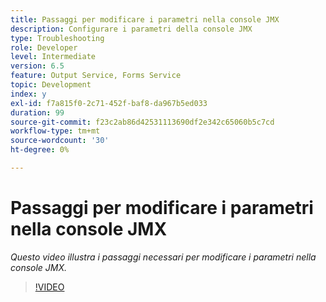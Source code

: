 ```yaml
---
title: Passaggi per modificare i parametri nella console JMX
description: Configurare i parametri della console JMX
type: Troubleshooting
role: Developer
level: Intermediate
version: 6.5
feature: Output Service, Forms Service
topic: Development
index: y
exl-id: f7a815f0-2c71-452f-baf8-da967b5ed033
duration: 99
source-git-commit: f23c2ab86d42531113690df2e342c65060b5c7cd
workflow-type: tm+mt
source-wordcount: '30'
ht-degree: 0%

---
```



# Passaggi per modificare i parametri nella console JMX

*Questo video illustra i passaggi necessari per modificare i parametri nella console JMX.*

>[!VIDEO](https://video.tv.adobe.com/v/335554?quality=12&learn=on)
